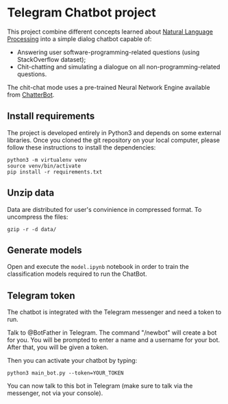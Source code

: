 # Telegram Chatbot project

This project combine different concepts learned about [Natural Language Processing](https://www.coursera.org/learn/language-processing) into a simple dialog chatbot capable of:

* Answering user software-programming-related questions (using StackOverflow dataset);
* Chit-chatting and simulating a dialogue on all non-programming-related questions.

The chit-chat mode uses a pre-trained Neural Network Engine available from [ChatterBot](https://chatterbot.readthedocs.io/en/stable/).

## Install requirements

The project is developed entirely in Python3 and depends on some external libraries. Once you cloned the git repository on your local computer, please follow these instructions to install the dependencies:

```
python3 -m virtualenv venv
source venv/bin/activate
pip install -r requirements.txt
```
## Unzip data
Data are distributed for user's convinience in compressed format. To uncompress the files:

```
gzip -r -d data/
```
## Generate models
Open and execute the `model.ipynb` notebook in order to train the classification models required to run the ChatBot.

## Telegram token

The chatbot is integrated with the Telegram messenger and need a token to run.

Talk to @BotFather in Telegram. The command "/newbot" will create a bot for you. You will be prompted to enter a name and a username for your bot. After that, you will be given a token.

Then you can activate your chatbot by typing:

```
python3 main_bot.py --token=YOUR_TOKEN
```

You can now talk to this bot in Telegram (make sure to talk via the messenger, not via your console).
